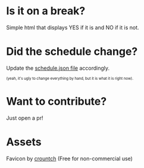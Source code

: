 # Is it on a break?
Simple html that displays YES if it is and NO if it is not.

# Did the schedule change?
Update the [schedule.json file](resources/schedule.json) accordingly.

<sup><sub>(yeah, it's ugly to change everything by hand, but it is what it is right now).</sub></sup>

# Want to contribute?
Just open a pr!

# Assets
Favicon by [crountch](https://www.deviantart.com/crountch) (Free for non-commercial use)